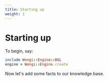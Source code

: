 ```yaml
---
title: Starting up
weight: 1
---
```


# Starting up

To begin, say:

```ruby
include Wongi::Engine::DSL
engine = Wongi::Engine.create
```

Now let's add some facts to our knowledge base.

